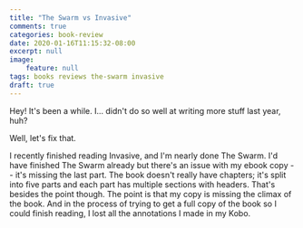 ```yaml
---
title: "The Swarm vs Invasive"
comments: true
categories: book-review
date: 2020-01-16T11:15:32-08:00
excerpt: null
image:
    feature: null
tags: books reviews the-swarm invasive    
draft: true
---
```


Hey! It's been a while. I... didn't do so well at writing more stuff last year, huh?

Well, let's fix that.

I recently finished reading Invasive, and I'm nearly done The Swarm. I'd have
finished The Swarm already but there's an issue with my ebook copy -- it's
missing the last part. The book doesn't really have chapters; it's split into
five parts and each part has multiple sections with headers. That's besides the
point though. The point is that my copy is missing the climax of the book. And
in the process of trying to get a full copy of the book so I could finish
reading, I lost all the annotations I made in my Kobo.





